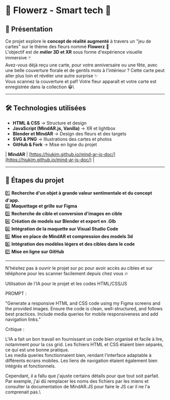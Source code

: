 # 💐 **Flowerz - Smart tech** 💐

## 🎨 Présentation  
Ce projet explore le **concept de réalité augmenté** à travers un "jeu de cartes" sur le thème des fleurs nommé **Flowerz** 💐\
L'objectif est de **méler 3D et XR** sous forme d'expérience visuelle immersive 🃏\
Avez-vous déjà reçu une carte, pour votre anniversaire ou une fête, avec une belle couverture florale et de gentils mots à l'intérieur ? Cette carte peut aller plus loin et révéler une autre surprise ✨\
Vous scannez la couverture et paf! Votre fleur apparaît et votre carte est enregistrée dans la collection 😁\

---

## 🛠 Technologies utilisées  
- **HTML & CSS** → Structure et design  
- **JavaScript (MindAR.js, Vanilla)** → XR et lightbox
- **Blender et MindAR** → Design des fleurs et des targets
- **SVG & PNG** → Illustrations des cartes et photos
- **GitHub & Fork** → Mise en ligne du projet

| **MindAR** | [https://hiukim.github.io/mind-ar-js-doc/](https://hiukim.github.io/mind-ar-js-doc/) |

---

## 🚀 Étapes du projet  
1️⃣ **Recherche d'un objet à grande valeur sentimentale et du concept d'app.**\
2️⃣ **Maquettage et grille sur Figma**\
3️⃣ **Recherche de cible et conversion d'images en cible**\
4️⃣ **Création de models sur Blender et export en .Glb**\
4️⃣ **Intégration de la maquette sur Visual Studio Code**\
5️⃣ **Mise en place de MindAR et compression des models 3d**\
6️⃣ **Intégration des modèles légers et des cibles dans le code**\
7️⃣ **Mise en ligne sur GitHub**

---

N'hésitez pas à ouvrir le projet sur pc pour avoir accès au cibles et sur téléphone pour les scanner facilement depuis chez vous 🔥


Utilisation de l'IA pour le projet et les codes HTML/CSS/JS

PROMPT :

"Generate a responsive HTML and CSS code using my Figma screens and the provided images. Ensure the code is clean, well-structured, and follows best practices. Include media queries for mobile responsiveness and add navigation links."

Critique :

L'IA a fait un bon travail en fournissant un code bien organisé et facile à lire, notamment pour la css grid. Les fichiers HTML et CSS étaient bien séparés, ce qui est une bonne pratique.\
Les media queries fonctionnaient bien, rendant l'interface adaptable à différents écrans mobiles. Les liens de navigation étaient également bien intégrés et fonctionnels.

Cependant, il a fallu que j'ajuste certains détails pour que tout soit parfait. Par exemple, j'ai dû remplacer les noms des fichiers par les miens et consulter la documentation de MindAR.JS pour faire le JS car il ne l'a comprenait pas.\

